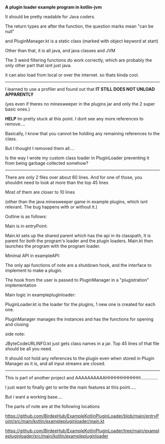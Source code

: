 **A plugin loader example program in kotlin-jvm**

It should be pretty readable for Java coders. 

The return types are after the function, the question marks mean "can be null"

and PluginManager.kt is a static class (marked with object keyword at start)

Other than that, it is all java, and java classes and JVM

The 3 weird filtering functions do work correctly, which are probably the only other part that isnt just java.

it can also load from local or over the internet. so thats kinda cool.

----------------------------------------------------------------------------------------------

I learned to use a profiler and found out that **IT STILL DOES NOT UNLOAD APPARENTLY** 

(yes even if theres no minesweeper in the plugins jar and only the 2 super basic ones.)

**HELP** Im pretty stuck at this point. I dont see any more references to remove....

Basically, I know that you cannot be holding any remaining references to the class.

But I thought I removed them all....

Is the way I wrote my custom class loader in PluginLoader preventing it from being garbage collected somehow?

-------------------------------------------------------------------------------------

There are only 2 files over about 60 lines. And for one of those, you shouldnt need to look at more than the top 45 lines

Most of them are closer to 10 lines

(other than the java minesweeper game in example plugins, which isnt relevant. The bug happens with or without it.) 

Outline is as follows:

Main is in entryPoint:

Main.kt sets up the shared parent which has the api in its classpath, It is parent for both the program's loader and the plugin loaders. Main.kt then launches the program with the program loader.

Minimal API in exampleAPI:

The only api functions of note are a shutdown hook, and the interface to implement to make a plugin. 

The hook from the user is passed to PluginManager in a "plugistration" implementation

Main logic in examplepluginloader:

PluginLoader.kt is the loader for the plugins, 1 new one is created for each one.

PluginManager manages the instances and has the functions for opening and closing

side note:

JByteCodeURLINFO.kt just gets class names in a jar. Top 45 lines of that file should be all you need.

It should not hold any references to the plugin even when stored in Plugin Manager as it is, and all input streams are closed. 

--------------------------------------------------------------------------------------------------


This is part of another project and AAAAAAAAAAHHHHHHHHHHH..............

I just want to finally get to write the main features at this point..... 

But i want a working base....

The parts of note are at the following locations

https://github.com/BirdeeHub/ExampleKotlinPluginLoader/blob/main/entryPoint/src/main/kotlin/examplepluginloader/main.kt

https://github.com/BirdeeHub/ExampleKotlinPluginLoader/tree/main/examplepluginloader/src/main/kotlin/examplepluginloader